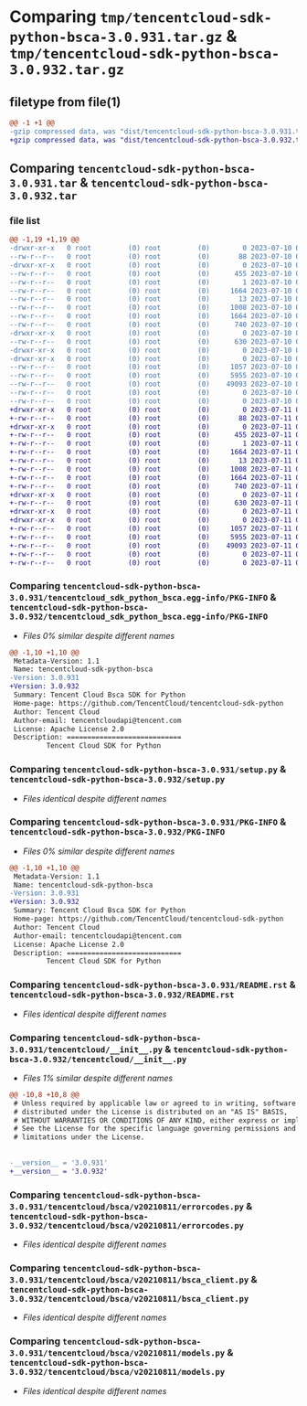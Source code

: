 # Comparing `tmp/tencentcloud-sdk-python-bsca-3.0.931.tar.gz` & `tmp/tencentcloud-sdk-python-bsca-3.0.932.tar.gz`

## filetype from file(1)

```diff
@@ -1 +1 @@
-gzip compressed data, was "dist/tencentcloud-sdk-python-bsca-3.0.931.tar", last modified: Mon Jul 10 00:31:44 2023, max compression
+gzip compressed data, was "dist/tencentcloud-sdk-python-bsca-3.0.932.tar", last modified: Tue Jul 11 00:32:04 2023, max compression
```

## Comparing `tencentcloud-sdk-python-bsca-3.0.931.tar` & `tencentcloud-sdk-python-bsca-3.0.932.tar`

### file list

```diff
@@ -1,19 +1,19 @@
-drwxr-xr-x   0 root         (0) root         (0)        0 2023-07-10 00:31:44.000000 tencentcloud-sdk-python-bsca-3.0.931/
--rw-r--r--   0 root         (0) root         (0)       88 2023-07-10 00:31:44.000000 tencentcloud-sdk-python-bsca-3.0.931/setup.cfg
-drwxr-xr-x   0 root         (0) root         (0)        0 2023-07-10 00:31:44.000000 tencentcloud-sdk-python-bsca-3.0.931/tencentcloud_sdk_python_bsca.egg-info/
--rw-r--r--   0 root         (0) root         (0)      455 2023-07-10 00:31:44.000000 tencentcloud-sdk-python-bsca-3.0.931/tencentcloud_sdk_python_bsca.egg-info/SOURCES.txt
--rw-r--r--   0 root         (0) root         (0)        1 2023-07-10 00:31:44.000000 tencentcloud-sdk-python-bsca-3.0.931/tencentcloud_sdk_python_bsca.egg-info/dependency_links.txt
--rw-r--r--   0 root         (0) root         (0)     1664 2023-07-10 00:31:44.000000 tencentcloud-sdk-python-bsca-3.0.931/tencentcloud_sdk_python_bsca.egg-info/PKG-INFO
--rw-r--r--   0 root         (0) root         (0)       13 2023-07-10 00:31:44.000000 tencentcloud-sdk-python-bsca-3.0.931/tencentcloud_sdk_python_bsca.egg-info/top_level.txt
--rw-r--r--   0 root         (0) root         (0)     1008 2023-07-10 00:31:44.000000 tencentcloud-sdk-python-bsca-3.0.931/setup.py
--rw-r--r--   0 root         (0) root         (0)     1664 2023-07-10 00:31:44.000000 tencentcloud-sdk-python-bsca-3.0.931/PKG-INFO
--rw-r--r--   0 root         (0) root         (0)      740 2023-07-10 00:31:44.000000 tencentcloud-sdk-python-bsca-3.0.931/README.rst
-drwxr-xr-x   0 root         (0) root         (0)        0 2023-07-10 00:31:44.000000 tencentcloud-sdk-python-bsca-3.0.931/tencentcloud/
--rw-r--r--   0 root         (0) root         (0)      630 2023-07-10 00:31:44.000000 tencentcloud-sdk-python-bsca-3.0.931/tencentcloud/__init__.py
-drwxr-xr-x   0 root         (0) root         (0)        0 2023-07-10 00:31:44.000000 tencentcloud-sdk-python-bsca-3.0.931/tencentcloud/bsca/
-drwxr-xr-x   0 root         (0) root         (0)        0 2023-07-10 00:31:44.000000 tencentcloud-sdk-python-bsca-3.0.931/tencentcloud/bsca/v20210811/
--rw-r--r--   0 root         (0) root         (0)     1057 2023-07-10 00:31:44.000000 tencentcloud-sdk-python-bsca-3.0.931/tencentcloud/bsca/v20210811/errorcodes.py
--rw-r--r--   0 root         (0) root         (0)     5955 2023-07-10 00:31:44.000000 tencentcloud-sdk-python-bsca-3.0.931/tencentcloud/bsca/v20210811/bsca_client.py
--rw-r--r--   0 root         (0) root         (0)    49093 2023-07-10 00:31:44.000000 tencentcloud-sdk-python-bsca-3.0.931/tencentcloud/bsca/v20210811/models.py
--rw-r--r--   0 root         (0) root         (0)        0 2023-07-10 00:31:44.000000 tencentcloud-sdk-python-bsca-3.0.931/tencentcloud/bsca/v20210811/__init__.py
--rw-r--r--   0 root         (0) root         (0)        0 2023-07-10 00:31:44.000000 tencentcloud-sdk-python-bsca-3.0.931/tencentcloud/bsca/__init__.py
+drwxr-xr-x   0 root         (0) root         (0)        0 2023-07-11 00:32:04.000000 tencentcloud-sdk-python-bsca-3.0.932/
+-rw-r--r--   0 root         (0) root         (0)       88 2023-07-11 00:32:04.000000 tencentcloud-sdk-python-bsca-3.0.932/setup.cfg
+drwxr-xr-x   0 root         (0) root         (0)        0 2023-07-11 00:32:04.000000 tencentcloud-sdk-python-bsca-3.0.932/tencentcloud_sdk_python_bsca.egg-info/
+-rw-r--r--   0 root         (0) root         (0)      455 2023-07-11 00:32:04.000000 tencentcloud-sdk-python-bsca-3.0.932/tencentcloud_sdk_python_bsca.egg-info/SOURCES.txt
+-rw-r--r--   0 root         (0) root         (0)        1 2023-07-11 00:32:04.000000 tencentcloud-sdk-python-bsca-3.0.932/tencentcloud_sdk_python_bsca.egg-info/dependency_links.txt
+-rw-r--r--   0 root         (0) root         (0)     1664 2023-07-11 00:32:04.000000 tencentcloud-sdk-python-bsca-3.0.932/tencentcloud_sdk_python_bsca.egg-info/PKG-INFO
+-rw-r--r--   0 root         (0) root         (0)       13 2023-07-11 00:32:04.000000 tencentcloud-sdk-python-bsca-3.0.932/tencentcloud_sdk_python_bsca.egg-info/top_level.txt
+-rw-r--r--   0 root         (0) root         (0)     1008 2023-07-11 00:32:04.000000 tencentcloud-sdk-python-bsca-3.0.932/setup.py
+-rw-r--r--   0 root         (0) root         (0)     1664 2023-07-11 00:32:04.000000 tencentcloud-sdk-python-bsca-3.0.932/PKG-INFO
+-rw-r--r--   0 root         (0) root         (0)      740 2023-07-11 00:32:04.000000 tencentcloud-sdk-python-bsca-3.0.932/README.rst
+drwxr-xr-x   0 root         (0) root         (0)        0 2023-07-11 00:32:04.000000 tencentcloud-sdk-python-bsca-3.0.932/tencentcloud/
+-rw-r--r--   0 root         (0) root         (0)      630 2023-07-11 00:32:04.000000 tencentcloud-sdk-python-bsca-3.0.932/tencentcloud/__init__.py
+drwxr-xr-x   0 root         (0) root         (0)        0 2023-07-11 00:32:04.000000 tencentcloud-sdk-python-bsca-3.0.932/tencentcloud/bsca/
+drwxr-xr-x   0 root         (0) root         (0)        0 2023-07-11 00:32:04.000000 tencentcloud-sdk-python-bsca-3.0.932/tencentcloud/bsca/v20210811/
+-rw-r--r--   0 root         (0) root         (0)     1057 2023-07-11 00:32:04.000000 tencentcloud-sdk-python-bsca-3.0.932/tencentcloud/bsca/v20210811/errorcodes.py
+-rw-r--r--   0 root         (0) root         (0)     5955 2023-07-11 00:32:04.000000 tencentcloud-sdk-python-bsca-3.0.932/tencentcloud/bsca/v20210811/bsca_client.py
+-rw-r--r--   0 root         (0) root         (0)    49093 2023-07-11 00:32:04.000000 tencentcloud-sdk-python-bsca-3.0.932/tencentcloud/bsca/v20210811/models.py
+-rw-r--r--   0 root         (0) root         (0)        0 2023-07-11 00:32:04.000000 tencentcloud-sdk-python-bsca-3.0.932/tencentcloud/bsca/v20210811/__init__.py
+-rw-r--r--   0 root         (0) root         (0)        0 2023-07-11 00:32:04.000000 tencentcloud-sdk-python-bsca-3.0.932/tencentcloud/bsca/__init__.py
```

### Comparing `tencentcloud-sdk-python-bsca-3.0.931/tencentcloud_sdk_python_bsca.egg-info/PKG-INFO` & `tencentcloud-sdk-python-bsca-3.0.932/tencentcloud_sdk_python_bsca.egg-info/PKG-INFO`

 * *Files 0% similar despite different names*

```diff
@@ -1,10 +1,10 @@
 Metadata-Version: 1.1
 Name: tencentcloud-sdk-python-bsca
-Version: 3.0.931
+Version: 3.0.932
 Summary: Tencent Cloud Bsca SDK for Python
 Home-page: https://github.com/TencentCloud/tencentcloud-sdk-python
 Author: Tencent Cloud
 Author-email: tencentcloudapi@tencent.com
 License: Apache License 2.0
 Description: ============================
         Tencent Cloud SDK for Python
```

### Comparing `tencentcloud-sdk-python-bsca-3.0.931/setup.py` & `tencentcloud-sdk-python-bsca-3.0.932/setup.py`

 * *Files identical despite different names*

### Comparing `tencentcloud-sdk-python-bsca-3.0.931/PKG-INFO` & `tencentcloud-sdk-python-bsca-3.0.932/PKG-INFO`

 * *Files 0% similar despite different names*

```diff
@@ -1,10 +1,10 @@
 Metadata-Version: 1.1
 Name: tencentcloud-sdk-python-bsca
-Version: 3.0.931
+Version: 3.0.932
 Summary: Tencent Cloud Bsca SDK for Python
 Home-page: https://github.com/TencentCloud/tencentcloud-sdk-python
 Author: Tencent Cloud
 Author-email: tencentcloudapi@tencent.com
 License: Apache License 2.0
 Description: ============================
         Tencent Cloud SDK for Python
```

### Comparing `tencentcloud-sdk-python-bsca-3.0.931/README.rst` & `tencentcloud-sdk-python-bsca-3.0.932/README.rst`

 * *Files identical despite different names*

### Comparing `tencentcloud-sdk-python-bsca-3.0.931/tencentcloud/__init__.py` & `tencentcloud-sdk-python-bsca-3.0.932/tencentcloud/__init__.py`

 * *Files 1% similar despite different names*

```diff
@@ -10,8 +10,8 @@
 # Unless required by applicable law or agreed to in writing, software
 # distributed under the License is distributed on an "AS IS" BASIS,
 # WITHOUT WARRANTIES OR CONDITIONS OF ANY KIND, either express or implied.
 # See the License for the specific language governing permissions and
 # limitations under the License.
 
 
-__version__ = '3.0.931'
+__version__ = '3.0.932'
```

### Comparing `tencentcloud-sdk-python-bsca-3.0.931/tencentcloud/bsca/v20210811/errorcodes.py` & `tencentcloud-sdk-python-bsca-3.0.932/tencentcloud/bsca/v20210811/errorcodes.py`

 * *Files identical despite different names*

### Comparing `tencentcloud-sdk-python-bsca-3.0.931/tencentcloud/bsca/v20210811/bsca_client.py` & `tencentcloud-sdk-python-bsca-3.0.932/tencentcloud/bsca/v20210811/bsca_client.py`

 * *Files identical despite different names*

### Comparing `tencentcloud-sdk-python-bsca-3.0.931/tencentcloud/bsca/v20210811/models.py` & `tencentcloud-sdk-python-bsca-3.0.932/tencentcloud/bsca/v20210811/models.py`

 * *Files identical despite different names*

